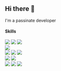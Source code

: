 ## Hi there 👋

I'm a passinate developer <br>
<h4>Skills</h4>
<div>
 <img src="https://img.shields.io/badge/java-007396?style=for-the-badge&logo=java&logoColor=white"> 
 <img src="https://img.shields.io/badge/c++-00599C?style=for-the-badge&logo=c%2B%2B&logoColor=white">
 <img src="https://img.shields.io/badge/python-3776AB?style=for-the-badge&logo=python&logoColor=white"> 
</div>
<div>
 <img src="https://img.shields.io/badge/mysql-4479A1?style=for-the-badge&logo=mysql&logoColor=white">

</div>
<div>
 <img src="https://img.shields.io/badge/spring-6DB33F?style=for-the-badge&logo=spring&logoColor=white">
 <img src="https://img.shields.io/badge/springboot-6DB33F?style=for-the-badge&logo=springboot&logoColor=white">
 <img src="https://img.shields.io/badge/firebase-FFCA28?style=for-the-badge&logo=firebase&logoColor=white">
</div>
<div>
 <img src="https://img.shields.io/badge/docker-%230db7ed.svg?style=for-the-badge&logo=docker&logoColor=white">
 <img src="https://img.shields.io/badge/GitHub Actions-2088FF?style=for-the-badge&logo=GitHub Actions&logoColor=white">
 </div>
 <div>
 <img src="https://img.shields.io/badge/Google Colab-F9AB00?style=for-the-badge&logo=Google Colab&logoColor=white">
 <img src="https://img.shields.io/badge/jupyter-2C2C32.svg?style=for-the-badge&logo=jupyter&logoColor=F37726" />
<!--  <img src="https://img.shields.io/badge/Keras-D00000?style=for-the-badge&logo=Keras&logoColor=white"> -->
 <img src="https://img.shields.io/badge/linux-FCC624?style=for-the-badge&logo=linux&logoColor=black"> 
 </div>

